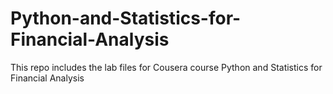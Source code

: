 # Python-and-Statistics-for-Financial-Analysis
This repo includes the lab files for Cousera course Python and Statistics for Financial Analysis
